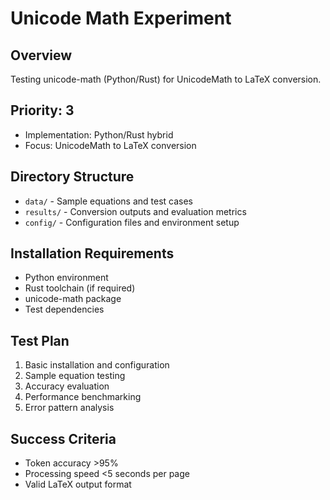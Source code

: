 # Unicode Math Experiment

## Overview
Testing unicode-math (Python/Rust) for UnicodeMath to LaTeX conversion.

## Priority: 3
- Implementation: Python/Rust hybrid
- Focus: UnicodeMath to LaTeX conversion

## Directory Structure
- `data/` - Sample equations and test cases
- `results/` - Conversion outputs and evaluation metrics
- `config/` - Configuration files and environment setup

## Installation Requirements
- Python environment
- Rust toolchain (if required)
- unicode-math package
- Test dependencies

## Test Plan
1. Basic installation and configuration
2. Sample equation testing
3. Accuracy evaluation
4. Performance benchmarking
5. Error pattern analysis

## Success Criteria
- Token accuracy >95%
- Processing speed <5 seconds per page
- Valid LaTeX output format 